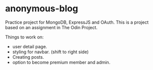 # anonymous-blog

Practice project for MongoDB, ExpressJS and OAuth. This is a project based on an assignment in The Odin Project.

Things to work on:

- user detail page.
- styling for navbar. (shift to right side)
- Creating posts.
- option to become premium member and admin.
